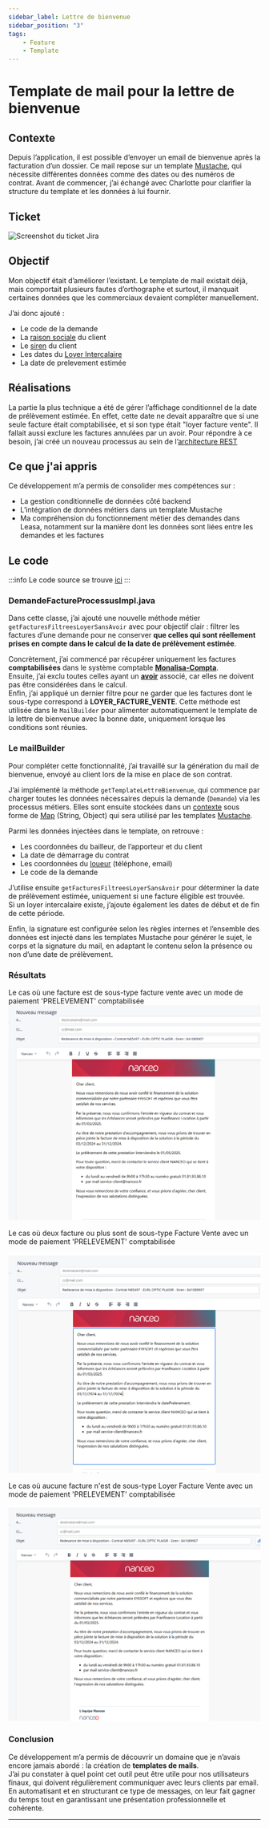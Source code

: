 ```yaml
---
sidebar_label: Lettre de bienvenue
sidebar_position: "3"
tags: 
    - Feature
    - Template
---
```

# Template de mail pour la lettre de bienvenue

## Contexte

Depuis l’application, il est possible d’envoyer un email de bienvenue après la facturation d’un dossier.
Ce mail repose sur un template [Mustache](./../../Annexes/Presentation-projets/mustache.md), qui nécessite différentes données comme des dates ou des numéros de contrat. Avant de commencer, j’ai échangé avec Charlotte pour clarifier la structure du template et les données à lui fournir.

## Ticket

![Screenshot du ticket Jira](/img/feature/ticket/lettre_bienvenue.png)

## Objectif

Mon objectif était d’améliorer l’existant. Le template de mail existait déjà, mais comportait plusieurs fautes d’orthographe et surtout, il manquait certaines données que les commerciaux devaient compléter manuellement.

J’ai donc ajouté :

- Le code de la demande
- La [raison sociale](../../glossaire/Vocab_metier.md#raison-sociale) du client
- Le [siren](../../glossaire/Vocab_metier.md#siren) du client
- Les dates du [Loyer Intercalaire](../../glossaire/Vocab_metier.md#loyer-intercalaire)
- La date de prelevement estimée

## Réalisations

La partie la plus technique a été de gérer l’affichage conditionnel de la date de prélèvement estimée.
En effet, cette date ne devait apparaître que si une seule facture était comptabilisée, et si son type était "loyer facture vente".
Il fallait aussi exclure les factures annulées par un avoir.
Pour répondre à ce besoin, j’ai créé un nouveau processus au sein de l’[architecture REST](./../../Annexes/Presentation-projets/Architecture.md)

## Ce que j'ai appris

Ce développement m’a permis de consolider mes compétences sur :

- La gestion conditionnelle de données côté backend
- L’intégration de données métiers dans un template Mustache
- Ma compréhension du fonctionnement métier des demandes dans Leasa, notamment sur la manière dont les données sont liées entre les demandes et les factures

## Le code

:::info
Le code source se trouve [ici](../../annexes/bout_de_code/FEAT/codeSource_LettreBienvenue.md)
:::

### DemandeFactureProcessusImpl.java

Dans cette classe, j’ai ajouté une nouvelle méthode métier `getFacturesFiltreesLoyerSansAvoir` avec pour objectif clair : filtrer les factures d’une demande pour ne conserver **que celles qui sont réellement prises en compte dans le calcul de la date de prélèvement estimée**. 

Concrètement, j’ai commencé par récupérer uniquement les factures **comptabilisées** dans le système comptable [**Monalisa-Compta**](./../../Annexes/Presentation-projets/compta.md).  
Ensuite, j’ai exclu toutes celles ayant un **[avoir](../../glossaire/Vocab_metier.md#avoir)** associé, car elles ne doivent pas être considérées dans le calcul.  
Enfin, j’ai appliqué un dernier filtre pour ne garder que les factures dont le sous-type correspond à **LOYER_FACTURE_VENTE**.
Cette méthode est utilisée dans le `MailBuilder` pour alimenter automatiquement le template de la lettre de bienvenue avec la bonne date, uniquement lorsque les conditions sont réunies.

### Le mailBuilder

Pour compléter cette fonctionnalité, j’ai travaillé sur la génération du mail de bienvenue, envoyé au client lors de la mise en place de son contrat.

J’ai implémenté la méthode `getTemplateLettreBienvenue`, qui commence par charger toutes les données nécessaires depuis la demande (`Demande`) via les processus métiers.  Elles sont ensuite stockées dans un [contexte](../../glossaire/Vocab.md#contexte) sous forme de [Map](../../glossaire/Vocab.md#map) (String, Object) qui sera utilisé par les templates [Mustache](./../../annexes/Presentation-projets/mustache).

Parmi les données injectées dans le template, on retrouve :  

- Les coordonnées du bailleur, de l’apporteur et du client
- La date de démarrage du contrat  
- Les coordonnées du [loueur](../../glossaire/Vocab_metier.md#loueur) (téléphone, email)  
- Le code de la demande  

J’utilise ensuite `getFacturesFiltreesLoyerSansAvoir` pour déterminer la date de prélèvement estimée, uniquement si une facture éligible est trouvée.  
Si un loyer intercalaire existe, j’ajoute également les dates de début et de fin de cette période.

Enfin, la signature est configurée selon les règles internes et l’ensemble des données est injecté dans les templates Mustache pour générer le sujet, le corps et la signature du mail, en adaptant le contenu selon la présence ou non d’une date de prélèvement.

### Résultats

Le cas où une facture est de sous-type facture vente avec un mode de paiement 'PRELEVEMENT' comptabilisée
![screenshoot du mail de bienvenue](./../../../static/img/feature/mail_1_facture.png)

Le cas où deux facture ou plus sont de sous-type Facture Vente avec un mode de paiement 'PRELEVEMENT' comptabilisée

![screenshoot du mail de bienvenue](./../../../static/img/feature/mail_2_factures.png)

Le cas où aucune facture n'est de sous-type Loyer Facture Vente avec un mode de paiement 'PRELEVEMENT' comptabilisée

![screenshoot du mail de bienvenue](./../../../static/img/feature/mail_0_facture.png)

### Conclusion

Ce développement m’a permis de découvrir un domaine que je n’avais encore jamais abordé : la création de **templates de mails**.  
J’ai pu constater à quel point cet outil peut être utile pour nos utilisateurs finaux, qui doivent régulièrement communiquer avec leurs clients par email.  
En automatisant et en structurant ce type de messages, on leur fait gagner du temps tout en garantissant une présentation professionnelle et cohérente.

---
